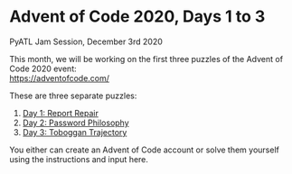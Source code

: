 # Advent of Code 2020, Days 1 to 3

PyATL Jam Session, December 3rd 2020

This month, we will be working on the first three puzzles of the Advent of Code
2020 event:  
<https://adventofcode.com/>

These are three separate puzzles:

1. [Day 1: Report Repair](puzzle_1.md)
2. [Day 2: Password Philosophy](puzzle_2.md)
3. [Day 3: Toboggan Trajectory](puzzle_3.md)

You either can create an Advent of Code account or solve them yourself using the
instructions and input here.
